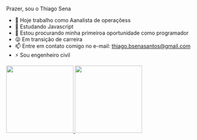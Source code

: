 Prazer, sou o Thiago Sena
- 🔭 Hoje trabalho como Aanalista de operaçõess
- 🌱 Estudando Javascript
- 👯  Estou procurando minha primeiroa oportunidade como programador
-  😜 Em transição de carreira
- 📫 Entre em contato comigo no e-mail: thiago.bsenasantos@gmail.com
- ⚡ Sou engenheiro civil 

<div>
  <a href="https://github.com/thiagobsena">
  <img height="180em" src="https://github-readme-starts.vercel.app/api?username=thiagobsena&show_icons=true&theme=dark&include_all_commits=true&count_private=true"/>
  <img height="180em" src="https://github-readme-starts.vercel.app/api/top-langs/?username=thiagobsena&layout=compact&langs_count=16&theme=dark"/>
</div>
